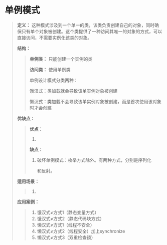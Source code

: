 

# 单例模式

> **定义：** 这种模式涉及到一个单一的类，该类负责创建自己的对象，同时确保只有单个对象被创建。这个类提供了一种访问其唯一的对象的方式，可以直接访问，不需要实例化该类的对象。
>
> **结构：**
>
> > **单例类：** 只能创建一个实例的类
> >
> > **访问类：** 使用单例类
> >
> > 单例设计模式分类两种：
> >
> > 饿汉式：类加载就会导致该单实例对象被创建
> >
> > 懒汉式：类加载不会导致该单实例对象被创建，而是首次使用该对象时才会创建
>
> **优缺点：**
>
> > **优点：**
> >
> > 1. 
> >
> > **缺点：**
> >
> > 1. 破坏单例模式：枚举方式除外。有两种方式，分别是序列化
> >
> >    和反射。
>
> **适用场景：**
>
> > 1. 
>
> **应用案例：**
>
> > 1. 饿汉式≠方式1（静态变量方式）
> > 2. 饿汉式≠方式2（静态代码块方式）
> > 3. 懒汉式≠方式1（线程不安全）
> > 4. 懒汉式≠方式2（线程安全）加上synchronize
> > 5. 懒汉式≠方式3（双重检查锁）